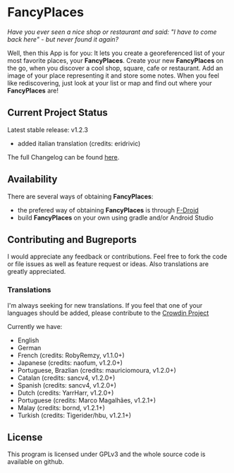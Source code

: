 # FancyPlaces
*Have you ever seen a nice shop or restaurant and said: "I have to come back here" - but never found it again?*

Well, then this App is for you: It lets you create a georeferenced list of your most favorite places, your **FancyPlaces**.  Create your new **FancyPlaces** on the go, when you discover a cool shop, square, cafe or restaurant. Add an image of your place representing it and store some notes. When you feel like rediscovering, just look at your list or map and find out where your **FancyPlaces** are!

## Current Project Status
Latest stable release: v1.2.3
* added italian translation (credits: eridrivic)


The full Changelog can be found [here](Changelog.md).
## Availability
There are several ways of obtaining **FancyPlaces**:
* the prefered way of obtaining **FancyPlaces** is through [F-Droid](https://f-droid.org/repository/browse/?fdcategory=Navigation&fdid=com.gabm.fancyplaces)
* build **FancyPlaces** on your own using gradle and/or Android Studio



## Contributing and Bugreports
I would appreciate any feedback or contributions. Feel free to fork the code or file issues as well as feature request or ideas. Also translations are greatly appreciated.

### Translations
I'm always seeking for new translations. If you feel that one of your languages should be added, please contribute to the [Crowdin Project](https://crowdin.com/project/fancyplaces)

Currently we have:
- English
- German
- French (credits: RobyRemzy, v1.1.0+)
- Japanese (credits: naofum, v1.2.0+)
- Portuguese, Brazlian (credits: mauriciomoura, v1.2.0+)
- Catalan (credits: sancv4, v1.2.0+)
- Spanish (credits: sancv4, v1.2.0+)
- Dutch (credits: YarrHarr, v1.2.0+)
- Portuguese (credits: Marco Magalhães, v1.2.1+)
- Malay (credits: bornd, v1.2.1+)
- Turkish (credits: Tigerider/hbu, v1.2.1+)

## License
This program is licensed under GPLv3 and the whole source code is available on github.

